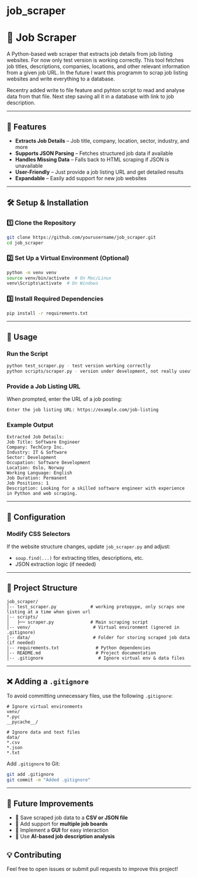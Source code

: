 # job_scraper
# 🏢 Job Scraper

A Python-based web scraper that extracts job details from job listing websites. For now only test version is working correctly. This tool fetches job titles, descriptions, companies, locations, and other relevant information from a given job URL. In the future I want this programm to scrap job listing websites and write everything to a database. 

Recentry added write to file feature and pyhton script to read and analyse data from that file. Next step saving all it in a database with link to job description.

---

## 📌 Features
- **Extracts Job Details** – Job title, company, location, sector, industry, and more  
- **Supports JSON Parsing** – Fetches structured job data if available  
- **Handles Missing Data** – Falls back to HTML scraping if JSON is unavailable  
- **User-Friendly** – Just provide a job listing URL and get detailed results  
- **Expandable** – Easily add support for new job websites  

---

## 🛠️ Setup & Installation

### **1️⃣ Clone the Repository**
```sh
git clone https://github.com/yourusername/job_scraper.git
cd job_scraper
```

### **2️⃣ Set Up a Virtual Environment (Optional)**
```sh
python -m venv venv
source venv/bin/activate  # On Mac/Linux
venv\Scripts\activate  # On Windows
```

### **3️⃣ Install Required Dependencies**
```sh
pip install -r requirements.txt
```

---

## 🚀 Usage

### **Run the Script**
```sh
python test_scraper.py - test version working correctly
python scripts/scraper.py - version under development, not really useufl right now
```

### **Provide a Job Listing URL**
When prompted, enter the URL of a job posting:
```sh
Enter the job listing URL: https://example.com/job-listing
```

### **Example Output**
```
Extracted Job Details:
Job Title: Software Engineer
Company: TechCorp Inc.
Industry: IT & Software
Sector: Development
Occupation: Software Development
Location: Oslo, Norway
Working Language: English
Job Duration: Permanent
Job Positions: 1
Description: Looking for a skilled software engineer with experience in Python and web scraping.
```

---

## 📝 Configuration

### **Modify CSS Selectors**
If the website structure changes, update `job_scraper.py` and adjust:
- `soup.find(...)` for extracting titles, descriptions, etc.
- JSON extraction logic (if needed)

---

## 🐄 Project Structure
```
job_scraper/
|-- test_scraper.py             # working protopype, only scraps one listing at a time when given url
│-- scripts/
│   ├── scraper.py              # Main scraping script
│-- venv/                        # Virtual environment (ignored in .gitignore)
│-- data/                        # Folder for storing scraped job data (if needed)
│-- requirements.txt              # Python dependencies
│-- README.md                     # Project documentation
│-- .gitignore                     # Ignore virtual env & data files
```

---

## ❌ Adding a `.gitignore`
To avoid committing unnecessary files, use the following `.gitignore`:
```
# Ignore virtual environments
venv/
*.pyc
__pycache__/

# Ignore data and text files
data/
*.csv
*.json
*.txt
```

Add `.gitignore` to Git:
```sh
git add .gitignore
git commit -m "Added .gitignore"
```

---

## 📌 Future Improvements
- 🚀 Save scraped job data to a **CSV or JSON file**  
- 🚀 Add support for **multiple job boards**  
- 🚀 Implement a **GUI** for easy interaction  
- 🚀 Use **AI-based job description analysis**  


## 💡 Contributing
Feel free to open issues or submit pull requests to improve this project!



